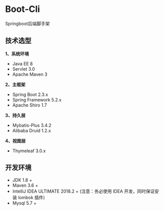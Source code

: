 # Boot-Cli

Springboot后端脚手架

## 技术选型

**1、系统环境**

- Java EE 8
- Servlet 3.0
- Apache Maven 3

**2、主框架**

- Spring Boot 2.3.x
- Spring Framework 5.2.x
- Apache Shiro 1.7

**3、持久层**

- Mybatis-Plus 3.4.2
- Alibaba Druid 1.2.x

**4、视图层**

- Thymeleaf 3.0.x

## 开发环境
- JDK 1.8 +
- Maven 3.6 +
- IntelliJ IDEA ULTIMATE 2018.2 + (注意：务必使用 IDEA 开发，同时保证安装 lombok 插件)
- Mysql 5.7 + 